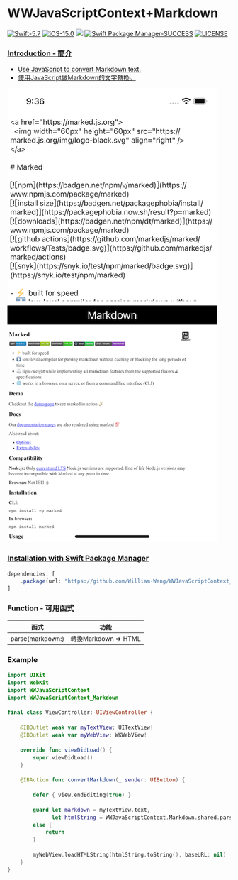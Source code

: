 # WWJavaScriptContext+Markdown
[![Swift-5.7](https://img.shields.io/badge/Swift-5.7-orange.svg?style=flat)](https://developer.apple.com/swift/) [![iOS-15.0](https://img.shields.io/badge/iOS-15.0-pink.svg?style=flat)](https://developer.apple.com/swift/) ![](https://img.shields.io/github/v/tag/William-Weng/WWJavaScriptContext_Markdown) [![Swift Package Manager-SUCCESS](https://img.shields.io/badge/Swift_Package_Manager-SUCCESS-blue.svg?style=flat)](https://developer.apple.com/swift/) [![LICENSE](https://img.shields.io/badge/LICENSE-MIT-yellow.svg?style=flat)](https://developer.apple.com/swift/)

### [Introduction - 簡介](https://swiftpackageindex.com/William-Weng)
- [Use JavaScript to convert Markdown text.](https://github.com/markedjs/marked)
- [使用JavaScript做Markdown的文字轉換。](https://cdn.jsdelivr.net/npm/marked/marked.min.js)

![](./Example.png)

### [Installation with Swift Package Manager](https://medium.com/彼得潘的-swift-ios-app-開發問題解答集/使用-spm-安裝第三方套件-xcode-11-新功能-2c4ffcf85b4b)
```js
dependencies: [
    .package(url: "https://github.com/William-Weng/WWJavaScriptContext_Markdown.git", .upToNextMajor(from: "1.2.0"))
]
```

### Function - 可用函式
|函式|功能|
|-|-|
|parse(markdown:)|轉換Markdown => HTML|

### Example
```swift
import UIKit
import WebKit
import WWJavaScriptContext
import WWJavaScriptContext_Markdown

final class ViewController: UIViewController {
    
    @IBOutlet weak var myTextView: UITextView!
    @IBOutlet weak var myWebView: WKWebView!
    
    override func viewDidLoad() {
        super.viewDidLoad()
    }
    
    @IBAction func convertMarkdown(_ sender: UIButton) {
        
        defer { view.endEditing(true) }
        
        guard let markdown = myTextView.text,
              let htmlString = WWJavaScriptContext.Markdown.shared.parse(markdown: markdown)
        else {
            return
        }
        
        myWebView.loadHTMLString(htmlString.toString(), baseURL: nil)
    }
}
```
